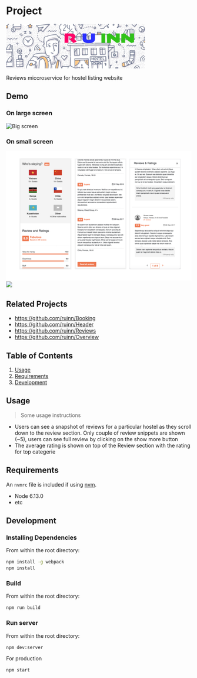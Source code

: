 # Project
<img src="./media/logo.png" height="120px">

Reviews miccroservice for hostel listing website

## Demo

### On large screen
![Big screen](./media/bigscreenDemo.gif)

### On small screen
<img style="text-align:center" src="./media/mobileDemo.png">

<img style="text-align:center" src="./media/smallscreen.gif" height="500px">

## Related Projects

  - https://github.com/ruinn/Booking
  - https://github.com/ruinn/Header
  - https://github.com/ruinn/Reviews
  - https://github.com/ruinn/Overview

## Table of Contents

1. [Usage](#Usage)
1. [Requirements](#requirements)
1. [Development](#development)

## Usage

> Some usage instructions
- Users can see a snapshot of reviews for a particular hostel as they scroll down to the review section. Only couple of review snippets are shown (~5), users can see full review by clicking on the show more button
- The average rating is shown on top of the Review section with the rating for top categerie


## Requirements

An `nvmrc` file is included if using [nvm](https://github.com/creationix/nvm).

- Node 6.13.0
- etc

## Development

### Installing Dependencies

From within the root directory:

```sh
npm install -g webpack
npm install
```

### Build

From within the root directory:

```sh
npm run build
```

### Run server

From within the root directory:

```sh
npm dev:server
```

For production
```sh
npm start
```

